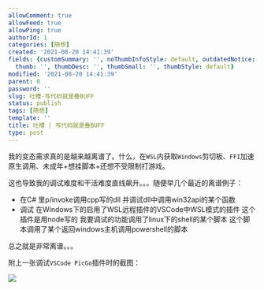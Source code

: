 ```yaml
---
allowComment: true
allowFeed: true
allowPing: true
authorId: 1
categories: [随想]
created: '2021-08-20 14:41:39'
fields: {customSummary: '', noThumbInfoStyle: default, outdatedNotice: 'no', reprint: standard,
  thumb: '', thumbDesc: '', thumbSmall: '', thumbStyle: default}
modified: '2021-08-20 14:41:39'
parent: 0
password: ''
slug: 吐槽-写代码就是叠BUFF
status: publish
tags: [随想]
template: ''
title: 吐槽 | 写代码就是叠BUFF
type: post
---
```

我的变态需求真的是越来越离谱了。什么，在`WSL`内获取`Windows`剪切板、`FFI`加速原生调用、未成年+想挂脚本+还想不受限制打游戏。

这也导致我的调试难度和干活难度直线飙升。。。随便举几个最近的离谱例子：

- 在C# 里p/invoke调用cpp写的dll 并调试dll中调用win32api的某个函数
- 调试 在Windows下的启用了WSL远程插件的VSCode中WSL模式的插件 这个插件是用node写的 我要调试的功能调用了linux下的shell的某个脚本 这个脚本调用了某个返回windows主机调用powershell的脚本

总之就是非常离谱。。。

附上一张调试`VSCode PicGo`插件时的截图：

![](https://cdn.jsdelivr.net/gh/JeffersonQin/blog-asset@latest/usr/picgo/20210820144221.png)

